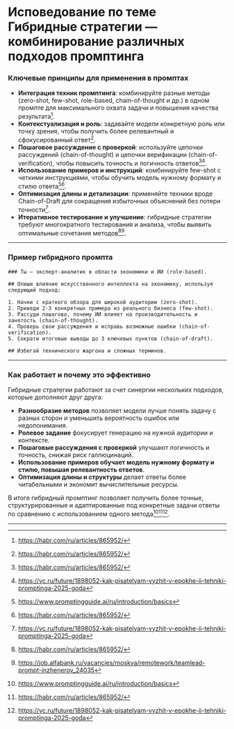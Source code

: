  Исповедование по теме Гибридные стратегии — комбинирование различных подходов промптинга
=========================================================================

### Ключевые принципы для применения в промптах

- **Интеграция техник промптинга**: комбинируйте разные методы (zero-shot, few-shot, role-based, chain-of-thought и др.) в одном промпте для максимального охвата задачи и повышения качества результата[^2].
- **Контекстуализация и роль**: задавайте модели конкретную роль или точку зрения, чтобы получить более релевантный и сфокусированный ответ[^2].
- **Пошаговое рассуждение с проверкой**: используйте цепочки рассуждений (chain-of-thought) и цепочки верификации (chain-of-verification), чтобы повысить точность и логичность ответов[^2][^3].
- **Использование примеров и инструкций**: комбинируйте few-shot с четкими инструкциями, чтобы обучить модель нужному формату и стилю ответа[^1][^2].
- **Оптимизация длины и детализации**: применяйте техники вроде Chain-of-Draft для сокращения избыточных объяснений без потери точности[^3].
- **Итеративное тестирование и улучшение**: гибридные стратегии требуют многократного тестирования и анализа, чтобы выявить оптимальные сочетания методов[^2][^5].

---

### Пример гибридного промпта

    ### Ты — эксперт-аналитик в области экономики и ИИ (role-based). 

    ## Опиши влияние искусственного интеллекта на экономику, используя следующий подход:

    1. Начни с краткого обзора для широкой аудитории (zero-shot).
    2. Приведи 2-3 конкретных примера из реального бизнеса (few-shot).
    3. Рассуди пошагово, почему ИИ влияет на производительность и занятость (chain-of-thought).
    4. Проверь свои рассуждения и исправь возможные ошибки (chain-of-verification).
    5. Сократи итоговые выводы до 3 ключевых пунктов (chain-of-draft).

    ## Избегай технического жаргона и сложных терминов.


---

### Как работает и почему это эффективно

Гибридные стратегии работают за счет синергии нескольких подходов, которые дополняют друг друга:

- **Разнообразие методов** позволяет модели лучше понять задачу с разных сторон и уменьшить вероятность ошибок или недопонимания.
- **Ролевое задание** фокусирует генерацию на нужной аудитории и контексте.
- **Пошаговые рассуждения с проверкой** улучшают логичность и точность, снижая риск галлюцинаций.
- **Использование примеров обучает модель нужному формату и стилю, повышая релевантность ответов**.
- **Оптимизация длины и структуры** делает ответы более читабельными и экономит вычислительные ресурсы.

В итоге гибридный промптинг позволяет получить более точные, структурированные и адаптированные под конкретные задачи ответы по сравнению с использованием одного метода[^1][^2][^3].

---

[^1]: https://www.promptingguide.ai/ru/introduction/basics

[^2]: https://habr.com/ru/articles/865952/

[^3]: https://vc.ru/future/1898052-kak-pisatelyam-vyzhit-v-epokhe-ii-tehniki-promptinga-2025-goda

[^4]: https://t.me/s/datasciencejobs?before=2521

[^5]: https://job.alfabank.ru/vacancies/moskva/remotework/teamlead-prompt-inzhenerov_24035

[^6]: https://courses.sberuniversity.ru/llm-gigachat/1/2/3

[^7]: https://skillbox.ru/media/education/yandeks-i-niu-vshe-proanalizirovali-kak-vuzy-primenyayut-ii-v-vysshem-obrazovanii/

[^8]: https://www.promptingguide.ai/ru/techniques/tot

